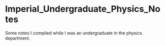 # Imperial_Undergraduate_Physics_Notes
Some notes I compiled while I was an undergraduate in the physics department.
